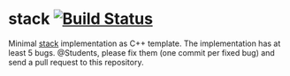 # stack [![Build Status](https://travis-ci.org/HEI-SYND-226-SDi/stack.svg?branch=master)](https://travis-ci.org/HEI-SYND-226-SDi/stack)

Minimal [stack](https://en.wikipedia.org/wiki/Stack_(abstract_data_type)) implementation as C++ template. The implementation has at least
5 bugs. @Students, please fix them (one commit per fixed bug) and send a pull request to this repository.
